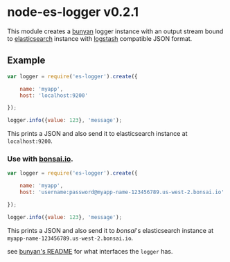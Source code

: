 # node-es-logger v0.2.1

This module creates a [bunyan](https://github.com/trentm/node-bunyan) logger instance with an output stream bound to [elasticsearch](https://github.com/elasticsearch/elasticsearch) instance with [logstash](https://github.com/elasticsearch/logstash) compatible JSON format.


## Example

```js
var logger = require('es-logger').create({

    name: 'myapp',
    host: 'localhost:9200'

});

logger.info({value: 123}, 'message');
```

This prints a JSON and also send it to elasticsearch instance at `localhost:9200`.


### Use with [bonsai.io](https://bonsai.io/).

```js
var logger = require('es-logger').create({

    name: 'myapp',
    host: 'username:password@myapp-name-123456789.us-west-2.bonsai.io'

});

logger.info({value: 123}, 'message');
```

This prints a JSON and also send it to *bonsai*'s elasticsearch instance at `myapp-name-123456789.us-west-2.bonsai.io`.


see [bunyan's README](https://github.com/trentm/node-bunyan#log-method-api) for what interfaces the `logger` has.
